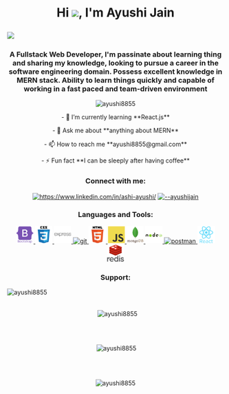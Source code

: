 <!-- <h1 align="center">Hi 👋, I'm Ayushi Jain</h1> -->
<h1 align="center">
  
Hi  <img src="https://media.giphy.com/media/hvRJCLFzcasrR4ia7z/giphy.gif" width="30px"/>, I'm Ayushi Jain
</h1>
    <img src="https://media.giphy.com/media/NgurY1o4z080Jfoyzw/giphy.gif" width="300px"/>

<h3 align="center">A Fullstack Web Developer, I'm passinate about learning thing and sharing my knowledge, looking to pursue a career in the software engineering domain. Possess excellent knowledge in MERN stack. Ability to learn things quickly and capable of working in a fast paced and team-driven environment</h3>

<p align="center"> <img src="https://komarev.com/ghpvc/?username=ayushi8855&label=Profile%20views&color=0e75b6&style=flat" alt="ayushi8855" /> </p>
<p  align="center">
- 🌱 I’m currently learning **React.js**
</p>
<p  align="center">
- 💬 Ask me about **anything about MERN**
  </p>
<p  align="center">
- 📫 How to reach me **ayushi8855@gmail.com**
  </p>
<p  align="center">
- ⚡ Fun fact **I can be sleeply after having coffee**
</p>
<h3 align="center">Connect with me:</h3>
<p align="center">
<a href="https://linkedin.com/in/https://www.linkedin.com/in/ashi-ayushi/" target="blank"><img align="center" src="https://raw.githubusercontent.com/rahuldkjain/github-profile-readme-generator/master/src/images/icons/Social/linked-in-alt.svg" alt="https://www.linkedin.com/in/ashi-ayushi/" height="30" width="40" /></a>
<a href="https://instagram.com/--ayushijain" target="blank"><img align="center" src="https://raw.githubusercontent.com/rahuldkjain/github-profile-readme-generator/master/src/images/icons/Social/instagram.svg" alt="--ayushijain" height="30" width="40" /></a>
</p>

<h3 align="center">Languages and Tools:</h3>
<p align="center"> <a href="https://getbootstrap.com" target="_blank" rel="noreferrer"> <img src="https://raw.githubusercontent.com/devicons/devicon/master/icons/bootstrap/bootstrap-plain-wordmark.svg" alt="bootstrap" width="40" height="40"/> </a> <a href="https://www.w3schools.com/css/" target="_blank" rel="noreferrer"> <img src="https://raw.githubusercontent.com/devicons/devicon/master/icons/css3/css3-original-wordmark.svg" alt="css3" width="40" height="40"/> </a> <a href="https://expressjs.com" target="_blank" rel="noreferrer"> <img src="https://raw.githubusercontent.com/devicons/devicon/master/icons/express/express-original-wordmark.svg" alt="express" width="40" height="40"/> </a> <a href="https://git-scm.com/" target="_blank" rel="noreferrer"> <img src="https://www.vectorlogo.zone/logos/git-scm/git-scm-icon.svg" alt="git" width="40" height="40"/> </a> <a href="https://www.w3.org/html/" target="_blank" rel="noreferrer"> <img src="https://raw.githubusercontent.com/devicons/devicon/master/icons/html5/html5-original-wordmark.svg" alt="html5" width="40" height="40"/> </a> <a href="https://developer.mozilla.org/en-US/docs/Web/JavaScript" target="_blank" rel="noreferrer"> <img src="https://raw.githubusercontent.com/devicons/devicon/master/icons/javascript/javascript-original.svg" alt="javascript" width="40" height="40"/> </a> <a href="https://www.mongodb.com/" target="_blank" rel="noreferrer"> <img src="https://raw.githubusercontent.com/devicons/devicon/master/icons/mongodb/mongodb-original-wordmark.svg" alt="mongodb" width="40" height="40"/> </a> <a href="https://nodejs.org" target="_blank" rel="noreferrer"> <img src="https://raw.githubusercontent.com/devicons/devicon/master/icons/nodejs/nodejs-original-wordmark.svg" alt="nodejs" width="40" height="40"/> </a> <a href="https://postman.com" target="_blank" rel="noreferrer"> <img src="https://www.vectorlogo.zone/logos/getpostman/getpostman-icon.svg" alt="postman" width="40" height="40"/> </a> <a href="https://reactjs.org/" target="_blank" rel="noreferrer"> <img src="https://raw.githubusercontent.com/devicons/devicon/master/icons/react/react-original-wordmark.svg" alt="react" width="40" height="40"/> </a> <a href="https://redis.io" target="_blank" rel="noreferrer"> <img src="https://raw.githubusercontent.com/devicons/devicon/master/icons/redis/redis-original-wordmark.svg" alt="redis" width="40" height="40"/> </a> </p>

<h3 align="center">Support:</h3>
<p><a href="https://www.buymeacoffee.com/ayushi8855"> <img align="left" src="https://cdn.buymeacoffee.com/buttons/v2/default-yellow.png" height="50" width="210" alt="ayushi8855" /></a></p><br><br>

<p><img align="center" src="https://github-readme-stats.vercel.app/api/top-langs?username=ayushi8855&show_icons=true&locale=en&layout=compact" alt="ayushi8855" /></p>
<br></br>
<p align="center">&nbsp;<img align="center" src="https://github-readme-stats.vercel.app/api?username=ayushi8855&show_icons=true&locale=en" alt="ayushi8855" /></p>
<br></br>
<p align="center"><img align="center" src="https://github-readme-streak-stats.herokuapp.com/?user=ayushi8855&" alt="ayushi8855" /></p>
